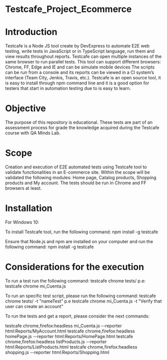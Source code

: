 # Testcafe_Project_Ecommerce

# Introduction
Testcafe is a Node JS tool create by DevExpress to automate E2E web testing, write tests in JavaScript or in TypeScript language, run them and view results throughout reports. Testcafe can open multiple instances of the same browser to run parallel tests. This tool can support different browsers: Chrome, FF, Edge and IE and can be simulate mobile devices The scripts can be run from a console and its reports can be viewed in a CI system’s interface (Team City, Jenkis, Travis, etc.). Testcafe is an open source tool, it is easy to install through npm command line and it is a good option for testers that start in automation testing due to is easy to learn. 

# Objective
The purpose of this repository is educational. These tests are part of an assessment process for grade the knowledge acquired during the Testcafe course with QA Minds Lab.

# Scope
Creation and execution of E2E automated tests using Testcafe tool to validate functionalities in an E-commerce site. Within the scope will be validated the following modules: Home page, Catalog products, Shopping products and My account. The tests should be run in Chrome and FF browsers at least. 

# Installation
For Windows 10:

To install Testcafe tool, run the following command:
npm install -g testcafe

Ensure that Node.js and npm are installed on your computer and run the following command:
npm install -g testcafe

# Considerations for the execution 

To run a test run the following command:
testcafe chrome tests/ 
p.e: testcafe chrome mi_Cuenta.js

To run an specific test script, please run the following command:
testcafe chrome tests/ -t "nameTest"
p.e testcafe chrome mi_Cuenta.js -t "Verify that user can create an account"

To run the tests and get a report, please consider the next commands:

testcafe chrome,firefox:headless mi_Cuenta.js --reporter html:Reports/MyAccount.html
testcafe chrome,firefox:headless homePage.js --reporter html:Reports/HomePage.html
testcafe chrome,firefox:headless listProducts.js --reporter html:Reports/ListProducts.html
testcafe chrome,firefox:headless shopping.js --reporter html:Reports/Shopping.html






